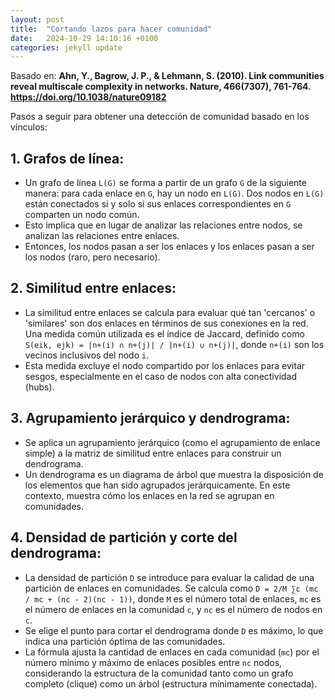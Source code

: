 ```yaml
---
layout: post
title:  "Cortando lazos para hacer comunidad"
date:   2024-10-29 14:10:16 +0100
categories: jekyll update
---
```


Basado en:
**Ahn, Y., Bagrow, J. P., & Lehmann, S. (2010). Link communities reveal multiscale complexity in networks. Nature, 466(7307), 761-764. https://doi.org/10.1038/nature09182**

Pasos a seguir para obtener una detección de comunidad basado en los vínculos:

## 1. Grafos de línea:
- Un grafo de línea `L(G)` se forma a partir de un grafo `G` de la siguiente manera: para cada enlace en `G`, hay un nodo en `L(G)`. Dos nodos en `L(G)` están conectados si y solo si sus enlaces correspondientes en `G` comparten un nodo común.
- Esto implica que en lugar de analizar las relaciones entre nodos, se analizan las relaciones entre enlaces.
- Entonces, los nodos pasan a ser los enlaces y los enlaces pasan a ser los nodos (raro, pero necesario).

## 2. Similitud entre enlaces:
- La similitud entre enlaces se calcula para evaluar qué tan 'cercanos' o 'similares' son dos enlaces en términos de sus conexiones en la red. Una medida común utilizada es el índice de Jaccard, definido como `S(eik, ejk) = |n+(i) ∩ n+(j)| / |n+(i) ∪ n+(j)|`, donde `n+(i)` son los vecinos inclusivos del nodo `i`.
- Esta medida excluye el nodo compartido por los enlaces para evitar sesgos, especialmente en el caso de nodos con alta conectividad (hubs).

## 3. Agrupamiento jerárquico y dendrograma:
- Se aplica un agrupamiento jerárquico (como el agrupamiento de enlace simple) a la matriz de similitud entre enlaces para construir un dendrograma.
- Un dendrograma es un diagrama de árbol que muestra la disposición de los elementos que han sido agrupados jerárquicamente. En este contexto, muestra cómo los enlaces en la red se agrupan en comunidades.

## 4. Densidad de partición y corte del dendrograma:
- La densidad de partición `D` se introduce para evaluar la calidad de una partición de enlaces en comunidades. Se calcula como `D = 2/M ∑c (mc / mc + (nc - 2)(nc - 1))`, donde `M` es el número total de enlaces, `mc` es el número de enlaces en la comunidad `c`, y `nc` es el número de nodos en `c`.
- Se elige el punto para cortar el dendrograma donde `D` es máximo, lo que indica una partición óptima de las comunidades.
- La fórmula ajusta la cantidad de enlaces en cada comunidad (`mc`) por el número mínimo y máximo de enlaces posibles entre `nc` nodos, considerando la estructura de la comunidad tanto como un grafo completo (clique) como un árbol (estructura mínimamente conectada).
